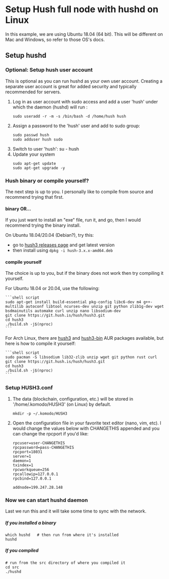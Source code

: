 # Setup Hush full node with hushd on Linux

In this example, we are using Ubuntu 18.04 (64 bit). This will be different on Mac and Windows, so refer to those OS's docs.

## Setup hushd

### Optional: Setup hush user account

This is optional as you can run hushd as your own user account. Creating a separate user account is great for added security and typically recommended for servers.

1) Log in as user account with sudo access and add a user 'hush' under which the daemon (hushd) will run :
    ```shell script
    sudo useradd -r -m -s /bin/bash -d /home/hush hush
    ```
2) Assign a password to the 'hush' user and add to sudo group:
    ```shell script
    sudo passwd hush
    sudo adduser hush sudo
    ```
3) Switch to user 'hush': su - hush
4) Update your system
    ```shell script
    sudo apt-get update
    sudo apt-get upgrade -y
    ```

### Hush binary or compile yourself?

The next step is up to you. I personally like to compile from source and recommend trying that first.

#### binary OR...

If you just want to install an "exe" file, run it, and go, then I would recommend trying the binary install.

On Ubuntu 18.04/20.04 (Debian?), try this:
- go to [hush3 releases page](https://git.hush.is/hush/hush3/releases) and get latest version
- then install using ```dpkg -i hush-3.x.x-amd64.deb```

#### compile yourself

The choice is up to you, but if the binary does not work then try compiling it yourself.

For Ubuntu 18.04 or 20.04, use the following:

    ```shell script
    sudo apt-get install build-essential pkg-config libc6-dev m4 g++-multilib autoconf libtool ncurses-dev unzip git python zlib1g-dev wget bsdmainutils automake curl unzip nano libsodium-dev
    git clone https://git.hush.is/hush/hush3.git
    cd hush3
    ./build.sh -j$(nproc)
    ```

For Arch Linux, there are [hush3](https://aur.archlinux.org/packages/hush3/) and [hush3-bin](https://aur.archlinux.org/packages/hush3-bin/) AUR packages available, but here is how to compile it yourself:

    ```shell script
    sudo pacman -S libsodium lib32-zlib unzip wget git python rust curl
    git clone https://git.hush.is/hush/hush3.git
    cd hush3
    ./build.sh -j$(nproc)
    ```

### Setup HUSH3.conf

1) The data (blockchain, configuration, etc.) will be stored in '/home/.komodo/HUSH3' (on Linux) by default.
    ```shell script
    mkdir -p ~/.komodo/HUSH3
    ```
1) Open the configuration file in your favorite text editor (nano, vim, etc). I would change the values below with CHANGETHIS appended and you can change the rpcport if you'd like:

    ```
    rpcuser=user-CHANGETHIS
    rpcpassword=pass-CHANGETHIS
    rpcport=18031
    server=1
    daemon=1
    txindex=1
    rpcworkqueue=256
    rpcallowip=127.0.0.1
    rpcbind=127.0.0.1

    addnode=199.247.28.148
    ```

### Now we can start hushd daemon 

Last we run this and it will take some time to sync with the network.

##### If you installed a binary

```shell script
which hushd   # then run from where it's installed
hushd
```

##### If you compiled

```shell script
# run from the src directory of where you compiled it
cd src
./hushd
```

